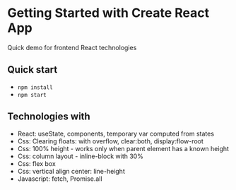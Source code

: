 # Getting Started with Create React App

Quick demo for frontend React technologies

## Quick start
- `npm install`
- `npm start`

## Technologies with
- React: useState, components, temporary var computed from states
- Css: Clearing floats: with overflow, clear:both, display:flow-root
- Css: 100% height - works only when parent element has a known height 
- Css: column layout - inline-block with 30%
- Css: flex box
- Css: vertical align center: line-height
- Javascript: fetch, Promise.all